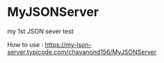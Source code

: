 # MyJSONServer
my 1st JSON sever test

How to use :
https://my-json-server.typicode.com/chavanond156/MyJSONServer
